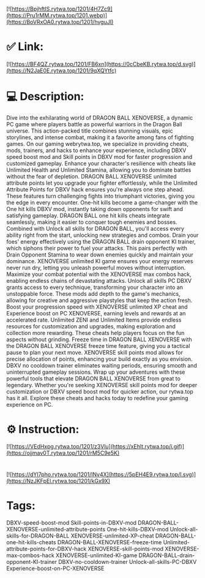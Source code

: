 [![https://BpjhftIS.rytwa.top/1201/4H7Zc9](https://Pru1rMM.rytwa.top/1201.webp)](https://BoVRxOA0.rytwa.top/1201/hvguJI)
# ✅ Link:
[![https://BF4QZ.rytwa.top/1201/FB6xn](https://0cCbeKB.rytwa.top/d.svg)](https://N2JaE0E.rytwa.top/1201/9qXQYtfc)
# 💻 Description:
Dive into the exhilarating world of DRAGON BALL XENOVERSE, a dynamic PC game where players battle as powerful warriors in the Dragon Ball universe. This action-packed title combines stunning visuals, epic storylines, and intense combat, making it a favorite among fans of fighting games. On our gaming webrytwa.top, we specialize in providing cheats, mods, trainers, and hacks to enhance your experience, including DBXV speed boost mod and Skill points in DBXV mod for faster progression and customized gameplay.
Enhance your character's resilience with cheats like Unlimited Health and Unlimited Stamina, allowing you to dominate battles without the fear of depletion. DRAGON BALL XENOVERSE unlimited attribute points let you upgrade your fighter effortlessly, while the Unlimited Attribute Points for DBXV hack ensures you're always one step ahead. These features turn challenging fights into triumphant victories, giving you the edge in every encounter.
One-hit kills become a game-changer with the One hit kills DBXV mod, instantly taking down opponents for swift and satisfying gameplay. DRAGON BALL one hit kills cheats integrate seamlessly, making it easier to conquer tough enemies and bosses. Combined with Unlock all skills for DRAGON BALL, you'll access every ability right from the start, unlocking new strategies and combos.
Drain your foes' energy effectively using the DRAGON BALL drain opponent KI trainer, which siphons their power to fuel your attacks. This pairs perfectly with Drain Opponent Stamina to wear down enemies quickly and maintain your dominance. XENOVERSE unlimited KI game ensures your energy reserves never run dry, letting you unleash powerful moves without interruption.
Maximize your combat potential with the XENOVERSE max combos hack, enabling endless chains of devastating attacks. Unlock all skills PC DBXV grants access to every technique, transforming your character into an unstoppable force. These mods add depth to the game's mechanics, allowing for creative and aggressive playstyles that keep the action fresh.
Boost your progression speed with XENOVERSE unlimited XP cheat and Experience boost on PC XENOVERSE, earning levels and rewards at an accelerated rate. Unlimited ZENI and Unlimited Items provide endless resources for customization and upgrades, making exploration and collection more rewarding. These cheats help players focus on the fun aspects without grinding.
Freeze time in DRAGON BALL XENOVERSE with the DRAGON BALL XENOVERSE freeze time feature, giving you a tactical pause to plan your next move. XENOVERSE skill points mod allows for precise allocation of points, enhancing your build exactly as you envision. DBXV no cooldown trainer eliminates waiting periods, ensuring smooth and uninterrupted gameplay sessions.
Wrap up your adventures with these powerful tools that elevate DRAGON BALL XENOVERSE from great to legendary. Whether you're seeking XENOVERSE skill points mod for deeper customization or DBXV speed boost mod for quicker action, our rytwa.top has it all. Explore these cheats and hacks today to redefine your gaming experience on PC.

# ⚙️ Instruction:
[![https://VEdHxpg.rytwa.top/1201/z3Vlu](https://xEhlt.rytwa.top/i.gif)](https://ojjmav0T.rytwa.top/1201/rM5C9e5K)
#
[![https://dYI7pho.rytwa.top/1201/lNv4X](https://5pEH4E9.rytwa.top/l.svg)](https://NzJKFpEl.rytwa.top/1201/kGx9X)
# Tags:
DBXV-speed-boost-mod Skill-points-in-DBXV-mod DRAGON-BALL-XENOVERSE-unlimited-attribute-points One-hit-kills-DBXV-mod Unlock-all-skills-for-DRAGON-BALL XENOVERSE-unlimited-XP-cheat DRAGON-BALL-one-hit-kills-cheats DRAGON-BALL-XENOVERSE-freeze-time Unlimited-attribute-points-for-DBXV-hack XENOVERSE-skill-points-mod XENOVERSE-max-combos-hack XENOVERSE-unlimited-KI-game DRAGON-BALL-drain-opponent-KI-trainer DBXV-no-cooldown-trainer Unlock-all-skills-PC-DBXV Experience-boost-on-PC-XENOVERSE





